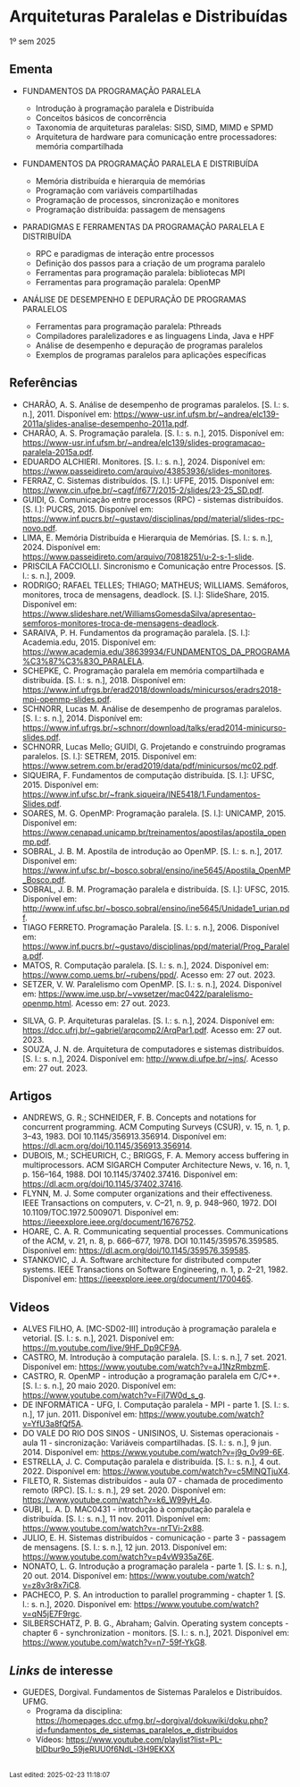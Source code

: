 # Arquiteturas Paralelas e Distribuídas

1º sem 2025

## Ementa

* FUNDAMENTOS DA PROGRAMAÇÃO PARALELA

    * Introdução à programação paralela e Distribuída
    * Conceitos básicos de concorrência
    * Taxonomia de arquiteturas paralelas: SISD, SIMD, MIMD e SPMD
    * Arquitetura de hardware para comunicação entre processadores: memória compartilhada

* FUNDAMENTOS DA PROGRAMAÇÃO PARALELA E DISTRIBUÍDA

    * Memória distribuída e hierarquia de memórias
    * Programação com variáveis compartilhadas
    * Programação de processos, sincronização e monitores
    * Programação distribuída: passagem de mensagens

* PARADIGMAS E FERRAMENTAS DA PROGRAMAÇÃO PARALELA E DISTRIBUÍDA

    * RPC e paradigmas de interação entre processos
    * Definição dos passos para a criação de um programa paralelo
    * Ferramentas para programação paralela: bibliotecas MPI
    * Ferramentas para programação paralela: OpenMP

* ANÁLISE DE DESEMPENHO E DEPURAÇÃO DE PROGRAMAS PARALELOS

    * Ferramentas para programação paralela: Pthreads
    * Compiladores paralelizadores e as linguagens Linda, Java e HPF
    * Análise de desempenho e depuração de programas paralelos
    * Exemplos de programas paralelos para aplicações específicas

## Referências

* CHARÃO, A. S. Análise de desempenho de programas paralelos. [S. l.: s. n.], 2011. Disponível em: https://www-usr.inf.ufsm.br/~andrea/elc139-2011a/slides-analise-desempenho-2011a.pdf.
* CHARÃO, A. S. Programação paralela. [S. l.: s. n.], 2015. Disponível em: https://www-usr.inf.ufsm.br/~andrea/elc139/slides-programacao-paralela-2015a.pdf.
* EDUARDO ALCHIERI. Monitores. [S. l.: s. n.], 2024. Disponível em: https://www.passeidireto.com/arquivo/43853936/slides-monitores.
* FERRAZ, C. Sistemas distribuídos. [S. l.]: UFPE, 2015. Disponível em: https://www.cin.ufpe.br/~cagf/if677/2015-2/slides/23-25_SD.pdf.
* GUIDI, G. Comunicação entre processos (RPC) - sistemas distribuídos. [S. l.]: PUCRS, 2015. Disponível em: https://www.inf.pucrs.br/~gustavo/disciplinas/ppd/material/slides-rpc-novo.pdf.
* LIMA, E. Memória Distribuída e Hierarquia de Memórias. [S. l.: s. n.], 2024. Disponível em: https://www.passeidireto.com/arquivo/70818251/u-2-s-1-slide.
* PRISCILA FACCIOLLI. Sincronismo e Comunicação entre Processos. [S. l.: s. n.], 2009.
* RODRIGO; RAFAEL TELLES; THIAGO; MATHEUS; WILLIAMS. Semáforos, monitores, troca de mensagens, deadlock. [S. l.]: SlideShare, 2015. Disponível em: https://www.slideshare.net/WilliamsGomesdaSilva/apresentao-semforos-monitores-troca-de-mensagens-deadlock.
* SARAIVA, P. H. Fundamentos da programação paralela. [S. l.]: Academia.edu, 2015. Disponível em: https://www.academia.edu/38639934/FUNDAMENTOS_DA_PROGRAMA%C3%87%C3%83O_PARALELA.
* SCHEPKE, C. Programação paralela em memória compartilhada e distribuída. [S. l.: s. n.], 2018. Disponível em: https://www.inf.ufrgs.br/erad2018/downloads/minicursos/eradrs2018-mpi-openmp-slides.pdf.
* SCHNORR, Lucas M. Análise de desempenho de programas paralelos. [S. l.: s. n.], 2014. Disponível em: https://www.inf.ufrgs.br/~schnorr/download/talks/erad2014-minicurso-slides.pdf.
* SCHNORR, Lucas Mello; GUIDI, G. Projetando e construindo programas paralelos. [S. l.]: SETREM, 2015. Disponível em: https://www.setrem.com.br/erad2019/data/pdf/minicursos/mc02.pdf.
* SIQUEIRA, F. Fundamentos de computação distribuída. [S. l.]: UFSC, 2015. Disponível em: https://www.inf.ufsc.br/~frank.siqueira/INE5418/1.Fundamentos-Slides.pdf.
* SOARES, M. G. OpenMP: Programação paralela. [S. l.]: UNICAMP, 2015. Disponível em: https://www.cenapad.unicamp.br/treinamentos/apostilas/apostila_openmp.pdf.
* SOBRAL, J. B. M. Apostila de introdução ao OpenMP. [S. l.: s. n.], 2017. Disponível em: https://www.inf.ufsc.br/~bosco.sobral/ensino/ine5645/Apostila_OpenMP_Bosco.pdf.
* SOBRAL, J. B. M. Programação paralela e distribuída. [S. l.]: UFSC, 2015. Disponível em: http://www.inf.ufsc.br/~bosco.sobral/ensino/ine5645/Unidade1_urian.pdf.
* TIAGO FERRETO. Programação Paralela. [S. l.: s. n.], 2006. Disponível em: https://www.inf.pucrs.br/~gustavo/disciplinas/ppd/material/Prog_Paralela.pdf.
* MATOS, R. Computação paralela. [S. l.: s. n.], 2024. Disponível em: https://www.comp.uems.br/~rubens/ppd/. Acesso em: 27 out. 2023.
* SETZER, V. W. Paralelismo com OpenMP. [S. l.: s. n.], 2024. Disponível em: https://www.ime.usp.br/~vwsetzer/mac0422/paralelismo-openmp.html. Acesso em: 27 out. 2023.
- SILVA, G. P. Arquiteturas paralelas. [S. l.: s. n.], 2024. Disponível em: https://dcc.ufrj.br/~gabriel/arqcomp2/ArqPar1.pdf. Acesso em: 27 out. 2023.
- SOUZA, J. N. de. Arquitetura de computadores e sistemas distribuídos. [S. l.: s. n.], 2024. Disponível em: http://www.di.ufpe.br/~jns/. Acesso em: 27 out. 2023.

## Artigos

* ANDREWS, G. R.; SCHNEIDER, F. B. Concepts and notations for concurrent programming. ACM Computing Surveys (CSUR), v. 15, n. 1, p. 3–43, 1983. DOI 10.1145/356913.356914. Disponível em: https://dl.acm.org/doi/10.1145/356913.356914.
* DUBOIS, M.; SCHEURICH, C.; BRIGGS, F. A. Memory access buffering in multiprocessors. ACM SIGARCH Computer Architecture News, v. 16, n. 1, p. 156–164, 1988. DOI 10.1145/37402.37416. Disponível em: https://dl.acm.org/doi/10.1145/37402.37416.
* FLYNN, M. J. Some computer organizations and their effectiveness. IEEE Transactions on computers, v. C–21, n. 9, p. 948–960, 1972. DOI 10.1109/TOC.1972.5009071. Disponível em: https://ieeexplore.ieee.org/document/1676752.
* HOARE, C. A. R. Communicating sequential processes. Communications of the ACM, v. 21, n. 8, p. 666–677, 1978. DOI 10.1145/359576.359585. Disponível em: https://dl.acm.org/doi/10.1145/359576.359585.
* STANKOVIC, J. A. Software architecture for distributed computer systems. IEEE Transactions on Software Engineering, n. 1, p. 2–21, 1982. Disponível em: https://ieeexplore.ieee.org/document/1700465.

## Videos

* ALVES FILHO, A. [MC-SD02-III] introdução à programação paralela e vetorial. [S. l.: s. n.], 2021. Disponível em: https://m.youtube.com/live/9HF_Dp9CF9A.
* CASTRO, M. Introdução à computação paralela. [S. l.: s. n.], 7 set. 2021. Disponível em: https://www.youtube.com/watch?v=aJ1NzRmbzmE.
* CASTRO, R. OpenMP - introdução a programação paralela em C/C++. [S. l.: s. n.], 20 maio 2020. Disponível em: https://www.youtube.com/watch?v=FjI7W0d_s_g.
* DE INFORMÁTICA - UFG, I. Computação paralela - MPI - parte 1. [S. l.: s. n.], 17 jun. 2011. Disponível em: https://www.youtube.com/watch?v=YfU3a8fQf5A.
* DO VALE DO RIO DOS SINOS - UNISINOS, U. Sistemas operacionais - aula 11 - sincronização: Variáveis compartilhadas. [S. l.: s. n.], 9 jun. 2014. Disponível em: https://www.youtube.com/watch?v=j9g_0v99-6E.
* ESTRELLA, J. C. Computação paralela e distribuída. [S. l.: s. n.], 4 out. 2022. Disponível em: https://www.youtube.com/watch?v=c5MlNQTjuX4.
* FILETO, R. Sistemas distribuídos - aula 07 - chamada de procedimento remoto (RPC). [S. l.: s. n.], 29 set. 2020. Disponível em: https://www.youtube.com/watch?v=k6_W99yH_4o.
* GUBI, L. A. D. MAC0431 - introdução à computação paralela e distribuída. [S. l.: s. n.], 11 nov. 2011. Disponível em: https://www.youtube.com/watch?v=-nrTVi-2x88.
* JULIO, E. H. Sistemas distribuídos - comunicação - parte 3 - passagem de mensagens. [S. l.: s. n.], 12 jun. 2013. Disponível em: https://www.youtube.com/watch?v=p4vW935aZ6E.
* NONATO, L. G. Introdução a programação paralela - parte 1. [S. l.: s. n.], 20 out. 2014. Disponível em: https://www.youtube.com/watch?v=z8v3r8x7iC8.
* PACHECO, P. S. An introduction to parallel programming - chapter 1. [S. l.: s. n.], 2020. Disponível em: https://www.youtube.com/watch?v=qN5jE7F9rgc.
* SILBERSCHATZ, P. B. G., Abraham; Galvin. Operating system concepts - chapter 6 - synchronization - monitors. [S. l.: s. n.], 2021. Disponível em: https://www.youtube.com/watch?v=n7-59f-YkG8.

## *Links* de interesse

* GUEDES, Dorgival. Fundamentos de Sistemas Paralelos e Distribuídos. UFMG. 
  * Programa da disciplina: https://homepages.dcc.ufmg.br/~dorgival/dokuwiki/doku.php?id=fundamentos_de_sistemas_paralelos_e_distribuidos
  * Vídeos: https://www.youtube.com/playlist?list=PL-blDbur9o_59jeRUU0f6NdL-l3H9EKXX


<br><sub>Last edited: 2025-02-23 11:18:07</sub>
